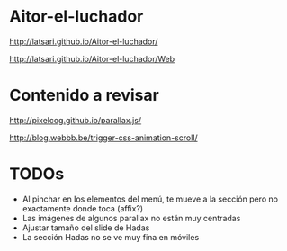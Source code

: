 # Aitor-el-luchador

http://latsari.github.io/Aitor-el-luchador/

http://latsari.github.io/Aitor-el-luchador/Web

# Contenido a revisar

http://pixelcog.github.io/parallax.js/

http://blog.webbb.be/trigger-css-animation-scroll/

# TODOs
- Al pinchar en los elementos del menú, te mueve a la sección pero no exactamente donde toca (affix?)
- Las imágenes de algunos parallax no están muy centradas
- Ajustar tamaño del slide de Hadas
- La sección Hadas no se ve muy fina en móviles
